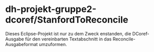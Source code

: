 # dh-projekt-gruppe2-dcoref/StanfordToReconcile
Dieses Eclipse-Projekt ist nur zu dem Zweck enstanden, die DCoref-Ausgabe für den vereinbarten Textabschnitt in das Reconcile-Ausgabeformat umzuformen.

